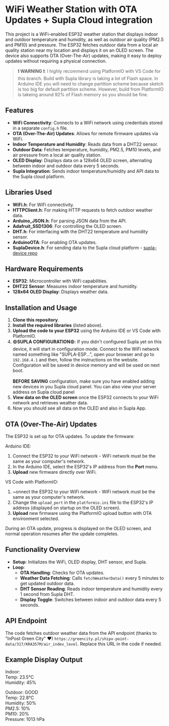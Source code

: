 # WiFi Weather Station with OTA Updates + Supla Cloud integration

This project is a WiFi-enabled ESP32 weather station that displays indoor and outdoor temperature and humidity, as well as outdoor air quality (PM2.5 and PM10) and pressure. The ESP32 fetches outdoor data from a local air quality station near my location and displays it on an OLED screen. The device also supports OTA (Over-The-Air) updates, making it easy to deploy updates without requiring a physical connection.

> **❗ WARNING ❗**: I highly recommend using PlatformIO with VS Code for this branch. Build with Supla library is taking a lot of Flash space. In Arduino IDE you will need to change partition scheme because sketch is too big for default partition scheme. However, build from PlatformIO is takeing around 92% of Flash memory so you should be fine.

## Features

- **WiFi Connectivity**: Connects to a WiFi network using credentials stored in a separate `config.h` file.
- **OTA (Over-The-Air) Updates**: Allows for remote firmware updates via WiFi.
- **Indoor Temperature and Humidity**: Reads data from a DHT22 sensor.
- **Outdoor Data**: Fetches temperature, humidity, PM2.5, PM10 levels, and air pressure from a local air quality station.
- **OLED Display**: Displays data on a 128x64 OLED screen, alternating between indoor and outdoor data every 5 seconds.
- **Supla Integration**: Sends indoor temperature/humidity and API data to the Supla cloud platform.

## Libraries Used

- **WiFi.h**: For WiFi connectivity.
- **HTTPClient.h**: For making HTTP requests to fetch outdoor weather data.
- **Arduino_JSON.h**: For parsing JSON data from the API.
- **Adafruit_SSD1306**: For controlling the OLED screen.
- **DHT.h**: For interfacing with the DHT22 temperature and humidity sensor.
- **ArduinoOTA**: For enabling OTA updates.
- **SuplaDevice.h**: For sending data to the Supla cloud platform - [supla-device repo](https://github.com/SUPLA/supla-device/)

## Hardware Requirements

- **ESP32**: Microcontroller with WiFi capabilities.
- **DHT22 Sensor**: Measures indoor temperature and humidity.
- **128x64 OLED Display**: Displays weather data.

## Installation and Usage

1. **Clone this repository**.
2. **Install the required libraries** (listed above).
3. **Upload the code to your ESP32** using the Arduino IDE or VS Code with PlatformIO.
4. 🟢**SUPLA CONFIGURATION**🟢: If you didn't configured Supla yet on this device, it will start in configuration mode. Connect to the WiFi network named something like "SUPLA-ESP...", open your browser and go to `192.168.4.1` and then, follow the instructions on the website. Configuration will be saved in device memory and will be used on next boot.<br/><br/>**BEFORE SAVING** configuration, make sure you have enabled adding new devices in you Supla cloud panel. You can also view your server address on Supla cloud panel
5. **View data on the OLED screen** once the ESP32 connects to your WiFi network and retrieves weather data.
6. Now you should see all data on the OLED and also in Supla App.

## OTA (Over-The-Air) Updates

The ESP32 is set up for OTA updates. To update the firmware:

Arduino IDE:
1. Connect the ESP32 to your WiFi network - WiFi network must be the same as your computer's network.
2. In the Arduino IDE, select the ESP32's IP address from the **Port** menu.
3. **Upload** new firmware directly over WiFi.

VS Code with PlatformIO:
1. ~onnect the ESP32 to your WiFi network - WiFi network must be the same as your computer's network.
2. Change the `upload_port` in the `platformio.ini` file to the ESP32's IP address (displayed on startup on the OLED screen).
3. **Upload** new firmware using the PlatformIO upload button with OTA environment selected.


During an OTA update, progress is displayed on the OLED screen, and normal operation resumes after the update completes.

## Functionality Overview

- **Setup**: Initializes the WiFi, OLED display, DHT sensor, and Supla.
- **Loop**: 
  - **OTA Handling**: Checks for OTA updates.
  - **Weather Data Fetching**: Calls `fetchWeatherData()` every 5 minutes to get updated outdoor data.
  - **DHT Sensor Reading**: Reads indoor temperature and humidity every 1 second from Supla DHT.
  - **Display Toggle**: Switches between indoor and outdoor data every 5 seconds.

## API Endpoint

The code fetches outdoor weather data from the API endpoint (thanks to "InPost Green City" ❤) `https://greencity.pl/shipx-point-data/317/KRA357M/air_index_level`. Replace this URL in the code if needed.

## Example Display Output

Indoor: <br />
Temp: 23.5°C <br />
Humidity: 45%

Outdoor: GOOD <br />
Temp: 22.8°C <br />
Humidity: 50% <br />
PM2.5: 10% <br />
PM10: 20% <br />
Pressure: 1013 hPa
